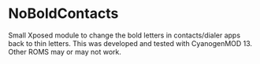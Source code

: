 # NoBoldContacts
Small Xposed module to change the bold letters in contacts/dialer apps back to thin letters.
This was developed and tested with CyanogenMOD 13. Other ROMS may or may not work.
